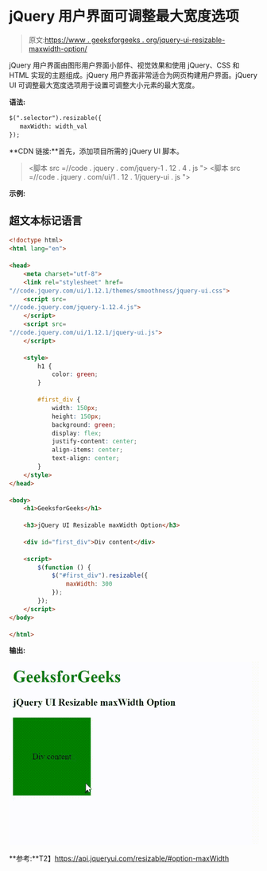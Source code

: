 # jQuery 用户界面可调整最大宽度选项

> 原文:[https://www . geeksforgeeks . org/jquery-ui-resizable-maxwidth-option/](https://www.geeksforgeeks.org/jquery-ui-resizable-maxwidth-option/)

jQuery 用户界面由图形用户界面小部件、视觉效果和使用 jQuery、CSS 和 HTML 实现的主题组成。jQuery 用户界面非常适合为网页构建用户界面。jQuery UI 可调整最大宽度选项用于设置可调整大小元素的最大宽度。

**语法:**

```html
$(".selector").resizable({
   maxWidth: width_val
});
```

**CDN 链接:**首先，添加项目所需的 jQuery UI 脚本。

> <link rel="”stylesheet”" href="”//code.jquery.com/ui/1.12.1/themes/smoothness/jquery-ui.css”">
> <脚本 src =//code . jquery . com/jquery-1 . 12 . 4 . js "></脚本>
> <脚本 src =//code . jquery . com/ui/1 . 12 . 1/jquery-ui . js "></脚本>

**示例:**

## 超文本标记语言

```html
<!doctype html>
<html lang="en">

<head>
    <meta charset="utf-8">
    <link rel="stylesheet" href=
"//code.jquery.com/ui/1.12.1/themes/smoothness/jquery-ui.css">
    <script src=
"//code.jquery.com/jquery-1.12.4.js">
    </script>
    <script src=
"//code.jquery.com/ui/1.12.1/jquery-ui.js">
    </script>

    <style>
        h1 {
            color: green;
        }

        #first_div {
            width: 150px;
            height: 150px;
            background: green;
            display: flex;
            justify-content: center;
            align-items: center;
            text-align: center;
        }
    </style>
</head>

<body>
    <h1>GeeksforGeeks</h1>

    <h3>jQuery UI Resizable maxWidth Option</h3>

    <div id="first_div">Div content</div>

    <script>
        $(function () {
            $("#first_div").resizable({
                maxWidth: 300
            });
        });
    </script>
</body>

</html>
```

**输出:**

![](img/5846a2e01fd40cafebc4bff01c2b49fc.png)

**参考:**T2】https://api.jqueryui.com/resizable/#option-maxWidth
